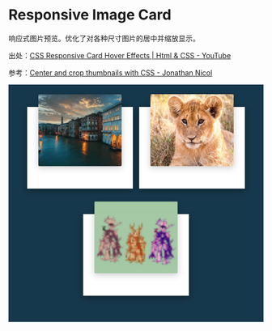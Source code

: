# Responsive Image Card

响应式图片预览。优化了对各种尺寸图片的居中并缩放显示。

出处：[CSS Responsive Card Hover Effects | Html & CSS - YouTube](https://www.youtube.com/watch?v=8b2mTq0Xrtw)

参考：[Center and crop thumbnails with CSS - Jonathan Nicol](https://jonathannicol.com/blog/2014/06/16/centre-crop-thumbnails-with-css/)

![readme.png](readme.png)

